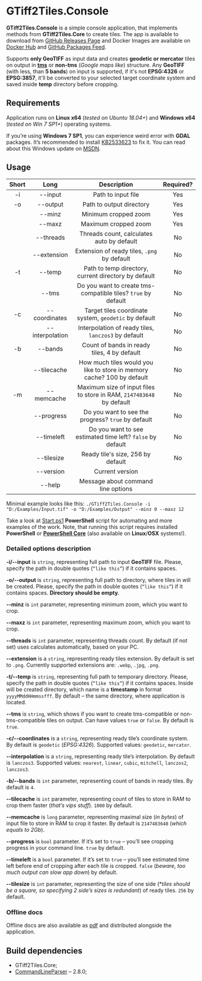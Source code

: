 # GTiff2Tiles.Console

**GTiff2Tiles.Console** is a simple console application, that implements methods from **GTiff2Tiles.Core** to create tiles. The app is available to download from [GitHub Releases Page](https://github.com/Gigas002/GTiff2Tiles/releases) and Docker Images are available on [Docker Hub](https://hub.docker.com/r/gigas002/gtiff2tiles-console) and [GitHub Packages Feed](https://github.com/Gigas002/GTiff2Tiles/packages).

Supports **only GeoTIFF** as input data and creates **geodetic or mercator** tiles on output in **[tms](https://wiki.osgeo.org/wiki/Tile_Map_Service_Specification)** or **non-tms** (*Google maps like*) structure.
Any **GeoTIFF** (with less, than **5 bands**) on input is supported, if it's not **EPSG:4326** or **EPSG:3857**, it'll be converted to your selected target coordinate system and saved inside **temp** directory before cropping.

## Requirements

Application runs on **Linux x64** (*tested on Ubuntu 18.04+*) and **Windows x64** (*tested on Win 7 SP1+*) operating systems.

If you’re using **Windows 7 SP1**, you can experience weird error with **GDAL** packages. It’s recommended to install [KB2533623](https://www.microsoft.com/en-us/download/details.aspx?id=26764) to fix it. You can read about this Windows update on [MSDN](https://support.microsoft.com/en-us/help/2533623/microsoft-security-advisory-insecure-library-loading-could-allow-remot).

## Usage

| Short |      Long       |                         Description                          | Required? |
| :---: | :-------------: | :----------------------------------------------------------: | :-------: |
|  -i   |     --input     |                      Path to input file                      |    Yes    |
|  -o   |    --output     |                   Path to output directory                   |    Yes    |
|       |     --minz      |                     Minimum cropped zoom                     |    Yes    |
|       |     --maxz      |                     Maximum cropped zoom                     |    Yes    |
|       |    --threads    |          Threads count, calculates auto by default           |    No     |
|       |   --extension   |         Extension of ready tiles, `.png` by default          |    No     |
|  -t   |     --temp      |     Path to temp directory, current directory by default     |    No     |
|       |      --tms      | Do you want to create tms-compatible tiles? `true` by default |    No     |
|  -c   |  --coordinates  |    Target tiles coordinate system, `geodetic` by default     |    No     |
|       | --interpolation |     Interpolation of ready tiles, `lanczos3` by default      |    No     |
|  -b   |     --bands     |         Count of bands in ready tiles, 4 by default          |    No     |
|       |   --tilecache   | How much tiles would you like to store in memory cache? 100 by default |    No     |
|  -m   |   --memcache    | Maximum size of input files to store in RAM, `2147483648` by default |    No     |
|       |   --progress    |      Do you want to see the progress? `true` by default      |    No     |
|       |   --timeleft    |  Do you want to see estimated time left? `false` by default  |    No     |
|       |   --tilesize    |              Ready tile's size, 256 by default               |    No     |
|       |    --version    |                       Current version                        |           |
|       |     --help      |              Message about command line options              |           |

Minimal example looks like this: `./GTiff2Tiles.Console -i "D:/Examples/Input.tif" -o "D:/Examples/Output" --minz 0 --maxz 12`

Take a look at [Start.ps1](https://github.com/Gigas002/GTiff2Tiles/blob/master/GTiff2Tiles.Console/Start.ps1) **PowerShell** script for automating and more examples of the work. Note, that running this script requires installed **PowerShell** or **[PowerShell Core](https://github.com/PowerShell/PowerShell)** (also available on **Linux**/**OSX** systems!).

### Detailed options description

**-i/--input** is `string`, representing full path to input **GeoTIFF** file. Please, specify the path in double quotes (`“like this”`) if it contains spaces.

**-o/--output** is `string`, representing full path to directory, where tiles in will be created. Please, specify the path in double quotes (`“like this”`) if it contains spaces. **Directory should be empty.**

**--minz** is `int` parameter, representing minimum zoom, which you want to crop.

**--maxz** is `int` parameter, representing maximum zoom, which you want to crop.

**--threads** is `int` parameter, representing threads count. By default (if not set) uses calculates automatically, based on your PC.

**--extension** is a `string`, representing ready tiles extension. By default is set to `.png`. Currently supported extensions are: `.webp`, `.jpg`, `.png`.

**-t/--temp** is `string`, representing full path to temporary directory. Please, specify the path in double quotes (`“like this”`) if it contains spaces. Inside will be created directory, which name is a **timestamp** in format `yyyyMMddHHmmssfff`. By default – the same directory, where application is located.

**--tms** is `string`, which shows if you want to create tms-compatible or non-tms-compatible tiles on output. Can have values `true` or `false`. By default is `true`.

**-c/--coordinates** is a `string`, representing ready tile’s coordinate system. By default is `geodetic` (*EPSG:4326*). Supported values: `geodetic`, `mercator`.

**--interpolation** is a `string`, representing ready tile’s interpolation. By default is `lanczos3`. Supported values: `nearest`, `linear`, `cubic`, `mitchell`, `lanczos2`, `lanczos3`.

**-b/--bands** is `int` parameter, representing count of bands in ready tiles. By default is `4`.

**--tilecache** is `int` parameter, representing count of tiles to store in RAM to crop them faster (*that’s vips stuff*). `1000` by default.

**--memcache** is `long` parameter, representing maximal size (*in bytes*) of input file to store in RAM to crop it faster. By default is `2147483648` (*which equals to 2Gb*).

**--progress** is `bool` parameter. If it’s set to `true` – you’ll see cropping progress in your command line. `true` by default.

**--timeleft** is a `bool` parameter. If it’s set to `true` – you’ll see estimated time left before end of cropping after each tile is cropped. `false` (*beware, too much output can slow app down*) by default.

**--tilesize** is `int` parameter, representing the size of one side (**tiles should be a square, so specifying 2 side’s sizes is redundant*) of ready tiles. `256` by default.

### Offline docs

Offline docs are also available as [pdf](https://github.com/Gigas002/GTiff2Tiles/blob/master/GTiff2Tiles.Console/console-index.pdf) and distributed alongside the application.

## Build dependencies

- GTiff2Tiles.Core;
- [CommandLineParser](https://www.nuget.org/packages/CommandLineParser/) – 2.8.0;
